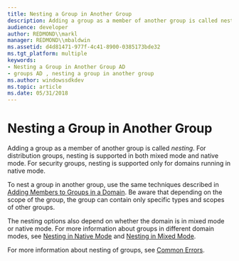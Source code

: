 ```yaml
---
title: Nesting a Group in Another Group
description: Adding a group as a member of another group is called nesting.
audience: developer
author: REDMOND\\markl
manager: REDMOND\\mbaldwin
ms.assetid: d4d81471-977f-4c41-8900-0385173bde32
ms.tgt_platform: multiple
keywords:
- Nesting a Group in Another Group AD
- groups AD , nesting a group in another group
ms.author: windowssdkdev
ms.topic: article
ms.date: 05/31/2018
---
```


# Nesting a Group in Another Group

Adding a group as a member of another group is called *nesting*. For distribution groups, nesting is supported in both mixed mode and native mode. For security groups, nesting is supported only for domains running in native mode.

To nest a group in another group, use the same techniques described in [Adding Members to Groups in a Domain](adding-members-to-groups-in-a-domain.md). Be aware that depending on the scope of the group, the group can contain only specific types and scopes of other groups.

The nesting options also depend on whether the domain is in mixed mode or native mode. For more information about groups in different domain modes, see [Nesting in Native Mode](nesting-in-native-mode.md) and [Nesting in Mixed Mode](nesting-in-mixed-mode.md).

For more information about nesting of groups, see [Common Errors](common-errors.md).

 

 




